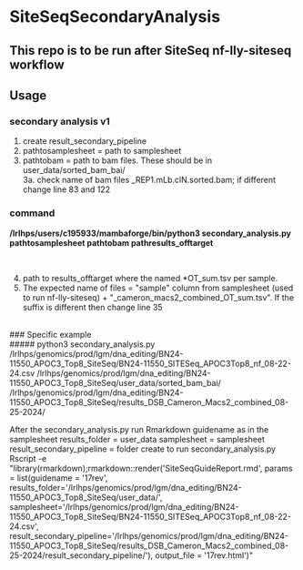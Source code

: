 # SiteSeqSecondaryAnalysis

## This repo is to be run after SiteSeq nf-lly-siteseq workflow

## Usage
### secondary analysis v1 
1. create result_secondary_pipeline
2. pathtosamplesheet = path to samplesheet
3. pathtobam = path to bam files. These should be in user_data/sorted_bam_bai/<br />
3a. check name of bam files _REP1.mLb.clN.sorted.bam; if different change line 83 and 122<br />

### command <br />
**/lrlhps/users/c195933/mambaforge/bin/python3 secondary_analysis.py pathtosamplesheet pathtobam pathresults_offtarget**

<br />

4. path to results_offtarget where the named *OT_sum.tsv per sample. <br />
5. The expected name of files = "sample" column from samplesheet (used to run nf-lly-siteseq) + "_cameron_macs2_combined_OT_sum.tsv". If the suffix is different then 
change line 35


<br />
### Specific example

<br />
##### python3 secondary_analysis.py /lrlhps/genomics/prod/lgm/dna_editing/BN24-11550_APOC3_Top8_SiteSeq/BN24-11550_SITESeq_APOC3Top8_nf_08-22-24.csv /lrlhps/genomics/prod/lgm/dna_editing/BN24-11550_APOC3_Top8_SiteSeq/user_data/sorted_bam_bai/ /lrlhps/genomics/prod/lgm/dna_editing/BN24-11550_APOC3_Top8_SiteSeq/results_DSB_Cameron_Macs2_combined_08-25-2024/
<br />


After the secondary_analysis.py run Rmarkdown
guidename as in the samplesheet 
results_folder = user_data
samplesheet = samplesheet
result_secondary_pipeline = folder create to run secondary_analysis.py
Rscript -e "library(rmarkdown);rmarkdown::render('SiteSeqGuideReport.rmd',  params = list(guidename = '17rev', results_folder='/lrlhps/genomics/prod/lgm/dna_editing/BN24-11550_APOC3_Top8_SiteSeq/user_data/', samplesheet='/lrlhps/genomics/prod/lgm/dna_editing/BN24-11550_APOC3_Top8_SiteSeq/BN24-11550_SITESeq_APOC3Top8_nf_08-22-24.csv', result_secondary_pipeline='/lrlhps/genomics/prod/lgm/dna_editing/BN24-11550_APOC3_Top8_SiteSeq/results_DSB_Cameron_Macs2_combined_08-25-2024/result_secondary_pipeline/'), output_file = '17rev.html')"
